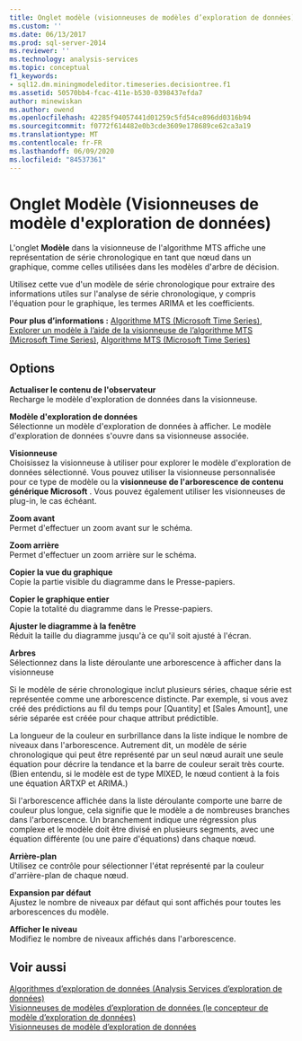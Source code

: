 ```yaml
---
title: Onglet modèle (visionneuses de modèles d’exploration de données) | Microsoft Docs
ms.custom: ''
ms.date: 06/13/2017
ms.prod: sql-server-2014
ms.reviewer: ''
ms.technology: analysis-services
ms.topic: conceptual
f1_keywords:
- sql12.dm.miningmodeleditor.timeseries.decisiontree.f1
ms.assetid: 50570bb4-fcac-411e-b530-0398437efda7
author: minewiskan
ms.author: owend
ms.openlocfilehash: 42285f94057441d01259c5fd54ce896dd0316b94
ms.sourcegitcommit: f0772f614482e0b3cde3609e178689ce62ca3a19
ms.translationtype: MT
ms.contentlocale: fr-FR
ms.lasthandoff: 06/09/2020
ms.locfileid: "84537361"
---
```

# <a name="model-tab-mining-model-viewers"></a>Onglet Modèle (Visionneuses de modèle d'exploration de données)
  L'onglet **Modèle** dans la visionneuse de l'algorithme MTS affiche une représentation de série chronologique en tant que nœud dans un graphique, comme celles utilisées dans les modèles d'arbre de décision.  
  
 Utilisez cette vue d'un modèle de série chronologique pour extraire des informations utiles sur l'analyse de série chronologique, y compris l'équation pour le graphique, les termes ARIMA et les coefficients.  
  
 **Pour plus d’informations :** [Algorithme MTS (Microsoft Time Series)](data-mining/microsoft-time-series-algorithm.md), [Explorer un modèle à l’aide de la visionneuse de l’algorithme MTS (Microsoft Time Series)](data-mining/browse-a-model-using-the-microsoft-time-series-viewer.md), [Algorithme MTS (Microsoft Time Series)](data-mining/microsoft-time-series-algorithm.md)  
  
## <a name="options"></a>Options  
 **Actualiser le contenu de l'observateur**  
 Recharge le modèle d'exploration de données dans la visionneuse.  
  
 **Modèle d'exploration de données**  
 Sélectionne un modèle d'exploration de données à afficher. Le modèle d'exploration de données s'ouvre dans sa visionneuse associée.  
  
 **Visionneuse**  
 Choisissez la visionneuse à utiliser pour explorer le modèle d'exploration de données sélectionné. Vous pouvez utiliser la visionneuse personnalisée pour ce type de modèle ou la **visionneuse de l'arborescence de contenu générique Microsoft** . Vous pouvez également utiliser les visionneuses de plug-in, le cas échéant.  
  
 **Zoom avant**  
 Permet d'effectuer un zoom avant sur le schéma.  
  
 **Zoom arrière**  
 Permet d'effectuer un zoom arrière sur le schéma.  
  
 **Copier la vue du graphique**  
 Copie la partie visible du diagramme dans le Presse-papiers.  
  
 **Copier le graphique entier**  
 Copie la totalité du diagramme dans le Presse-papiers.  
  
 **Ajuster le diagramme à la fenêtre**  
 Réduit la taille du diagramme jusqu'à ce qu'il soit ajusté à l'écran.  
  
 **Arbres**  
 Sélectionnez dans la liste déroulante une arborescence à afficher dans la visionneuse  
  
 Si le modèle de série chronologique inclut plusieurs séries, chaque série est représentée comme une arborescence distincte. Par exemple, si vous avez créé des prédictions au fil du temps pour [Quantity] et [Sales Amount], une série séparée est créée pour chaque attribut prédictible.  
  
 La longueur de la couleur en surbrillance dans la liste indique le nombre de niveaux dans l'arborescence. Autrement dit, un modèle de série chronologique qui peut être représenté par un seul nœud aurait une seule équation pour décrire la tendance et la barre de couleur serait très courte. (Bien entendu, si le modèle est de type MIXED, le nœud contient à la fois une équation ARTXP et ARIMA.)  
  
 Si l'arborescence affichée dans la liste déroulante comporte une barre de couleur plus longue, cela signifie que le modèle a de nombreuses branches dans l'arborescence. Un branchement indique une régression plus complexe et le modèle doit être divisé en plusieurs segments, avec une équation différente (ou une paire d'équations) dans chaque nœud.  
  
 **Arrière-plan**  
 Utilisez ce contrôle pour sélectionner l'état représenté par la couleur d'arrière-plan de chaque nœud.  
  
 **Expansion par défaut**  
 Ajustez le nombre de niveaux par défaut qui sont affichés pour toutes les arborescences du modèle.  
  
 **Afficher le niveau**  
 Modifiez le nombre de niveaux affichés dans l'arborescence.  
  
## <a name="see-also"></a>Voir aussi  
 [Algorithmes d’exploration de données &#40;Analysis Services d’exploration de données&#41;](data-mining/data-mining-algorithms-analysis-services-data-mining.md)   
 [Visionneuses de modèles d’exploration de données &#40;le concepteur de modèle d’exploration de données&#41;](mining-model-viewers-data-mining-model-designer.md)   
 [Visionneuses de modèle d’exploration de données](data-mining/data-mining-model-viewers.md)  
  
  

